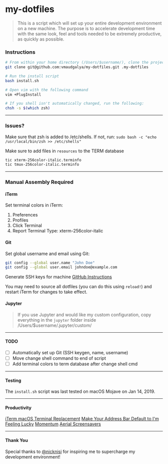 my-dotfiles
===========
> This is a script which will set up your entire development environment on a new machine.
> The purpose is to accelerate development time with the same look, feel and tools needed
> to be extremely productive, as quickly as possible.

### Instructions
```sh
# From within your home directory (/Users/$username/), clone the project
git clone git@github.com:vmaudgalya/my-dotfiles.git .my-dotfiles

# Run the install script
bash install.sh

# Open vim with the following command
vim +PlugInstall

# If you shell isn't automatically changed, run the following:
chsh -s $(which zsh)
```
----------------------------------------------

### Issues?
Make sure that zsh is added to /etc/shells. If not, run:
`sudo bash -c "echo /usr/local/bin/zsh >> /etc/shells"`

Make sure to add files in `resources` to the TERM database
```sh
tic xterm-256color-italic.terminfo
tic tmux-256color-italic.terminfo
```

----------------------------------------------

### Manual Assembly Required

#### iTerm
Set terminal colors in iTerm:
1. Preferences
2. Profiles
3. Click Terminal
4. Report Terminal Type: xterm-256color-italic

#### Git
Set global username and email using Git:
```sh
git config --global user.name "John Doe"
git config --global user.email johndoe@example.com
```
Generate SSH keys for machine [GitHub Instructions](https://help.github.com/articles/connecting-to-github-with-ssh/)

You may need to source all dotfiles (you can do this using `reload!`) and restart iTerm for changes to take effect.

#### Jupyter
> If you use Jupyter and would like my custom configuration, copy everything in the `jupyter` folder inside /Users/$username/.jupyter/custom/

----------------------------------------------

#### TODO
- [ ] Automatically set up Git (SSH keygen, name, username)
- [ ] Move change shell command to end of script
- [ ] Add terminal colors to term database after change shell cmd

----------------------------------------------

#### Testing
The `install.sh` script was last tested on macOS Mojave on Jan 14, 2019.

----------------------------------------------

#### Productivity
[iTerm macOS Terminal Replacement](https://www.iterm2.com/downloads.html)
[Make Your Address Bar Default to I'm Feeling Lucky](https://productforums.google.com/forum/#!topic/chrome/8FS4pYxfxj0)
[Momentum](https://chrome.google.com/webstore/detail/momentum/laookkfknpbbblfpciffpaejjkokdgca?hl=en)
[Aerial Screensavers](https://github.com/JohnCoates/Aerial)

----------------------------------------------

#### Thank You
Special thanks to [@nicknisi](https://github.com/nicknisi/dotfiles) for inspiring me to supercharge my development environment!

